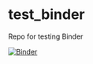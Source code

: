 # test_binder
Repo for testing Binder

[![Binder](https://mybinder.org/badge_logo.svg)](https://mybinder.org/v2/gh/DylanMannKrzisnik/test_binder.git/main?filepath=neurovasc_tensor_view_sweep.ipynb)
